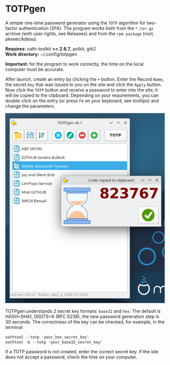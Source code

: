 # TOTPgen

A simple one-time password generator using the `TOTP` algorithm for two-factor authentication (2FA). The program works both from the `*.tar.gz` archive (with user rights, see Releases) and from the `rpm package` (root, pkexec/kdesu).

**Requires:** oath-toolkit **>= 2.6.7**, polkit, gtk2  
**Work directory:** ~/.config/totpgen

**Important:** for the program to work correctly, the time on the local computer must be accurate.

After launch, create an entry by clicking the `+` button. Enter the Record `Name`, the secret `Key` that was issued to you on the site and click the `Apply` button. Now click the `TOTP` button and receive a password to enter into the site; it will be copied to the clipboard. Depending on your requirements, you can double-click on the entry (or press `F4` on your keyboard, see tooltips) and change the parameters.

![](https://github.com/AKotov-dev/TOTPgen/blob/main/Screenshot1.png)

TOTPgen understands 2 secret key formats: `base32` and `hex`. The default is HASH=SHA1, DIGITS=6 (RFC 6238), the new password generation step is 30 seconds. The correctness of the key can be checked, for example, in the terminal:
```
oathtool --totp 'your_hex_secret_key'
oathtool -b --totp 'your_base32_secret_key'
```
If a TOTP password is not created, enter the correct secret key. If the site does not accept a password, check the time on your computer.


